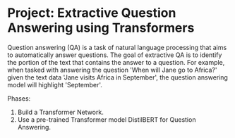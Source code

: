 # Project: Extractive Question Answering using Transformers
Question answering (QA) is a task of natural language processing that aims to automatically answer questions. The goal of extractive QA is to identify the portion of the text that contains the answer to a question. For example, when tasked with answering the question 'When will Jane go to Africa?' given the text data 'Jane visits Africa in September', the question answering model will highlight 'September'.

Phases:
  1. Build a Transformer Network.
  2. Use a pre-trained Transformer model DistilBERT for Question Answering.
